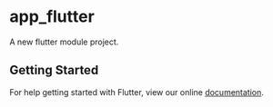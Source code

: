 # app_flutter

A new flutter module project.

## Getting Started

For help getting started with Flutter, view our online
[documentation](https://flutter.dev/).
